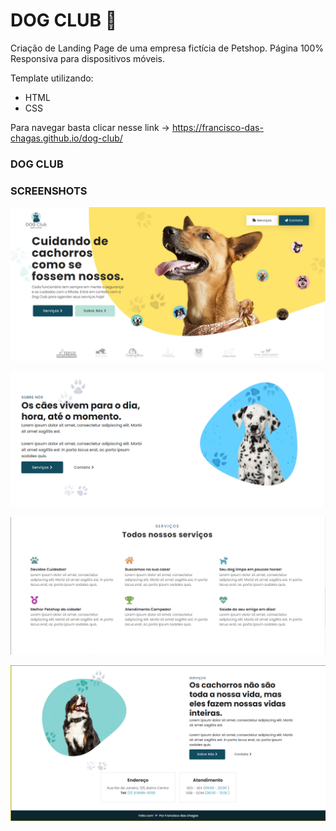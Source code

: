 # DOG CLUB 🐶
Criação de Landing Page de uma empresa fictícia de Petshop.
Página 100% Responsiva para dispositivos móveis.

Template utilizando:
 - HTML
 - CSS
 
 Para navegar basta clicar nesse link -> https://francisco-das-chagas.github.io/dog-club/

### DOG CLUB

### SCREENSHOTS


![Screenshot 1](https://github.com/francisco-das-chagas/dog-club/blob/f7dbeed5e28cb1d78b7d35d06485490f3f6d20eb/templates/img1.png)

![Screenshot 2](https://github.com/francisco-das-chagas/dog-club/blob/f7dbeed5e28cb1d78b7d35d06485490f3f6d20eb/templates/img2.png)

![Screenshot 3](https://github.com/francisco-das-chagas/dog-club/blob/f7dbeed5e28cb1d78b7d35d06485490f3f6d20eb/templates/img3.png)

![Screenshot 4](https://github.com/francisco-das-chagas/dog-club/blob/f7dbeed5e28cb1d78b7d35d06485490f3f6d20eb/templates/img4.png)

